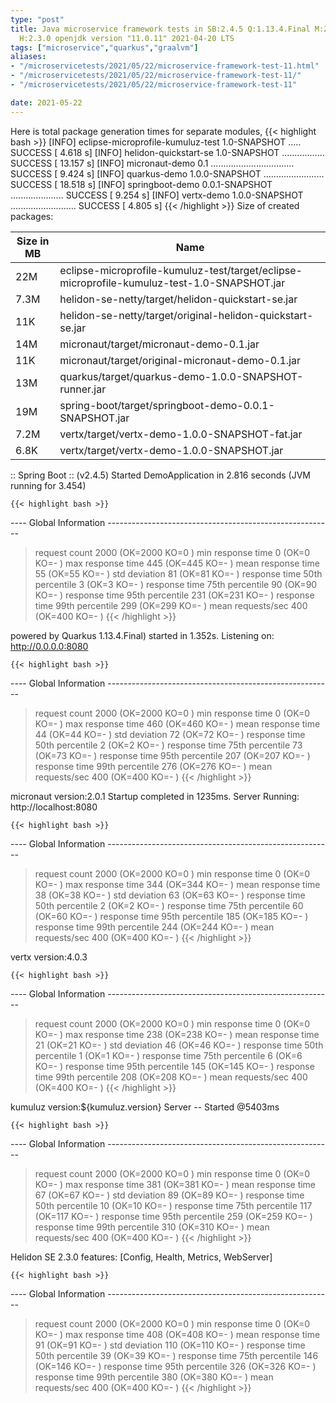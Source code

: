 ```yaml
---
type: "post"
title: Java microservice framework tests in SB:2.4.5 Q:1.13.4.Final M:2.5.4 V:4.0.3
  H:2.3.0 openjdk version "11.0.11" 2021-04-20 LTS
tags: ["microservice","quarkus","graalvm"]
aliases:
- "/microservicetests/2021/05/22/microservice-framework-test-11.html"
- "/microservicetests/2021/05/22/microservice-framework-test-11/"
- "/microservicetests/2021/05/22/microservice-framework-test-11"

date: 2021-05-22
---
```

 
Here is total package generation times for separate modules,
{{< highlight bash >}}
[INFO] eclipse-microprofile-kumuluz-test 1.0-SNAPSHOT ..... SUCCESS [  4.618 s]
[INFO] helidon-quickstart-se 1.0-SNAPSHOT ................. SUCCESS [ 13.157 s]
[INFO] micronaut-demo 0.1 ................................. SUCCESS [  9.424 s]
[INFO] quarkus-demo 1.0.0-SNAPSHOT ........................ SUCCESS [ 18.518 s]
[INFO] springboot-demo 0.0.1-SNAPSHOT ..................... SUCCESS [  9.254 s]
[INFO] vertx-demo 1.0.0-SNAPSHOT .......................... SUCCESS [  4.805 s]
{{< /highlight >}}
Size of created packages:

| Size in MB |  Name |
|------------|-------|
| 22M | eclipse-microprofile-kumuluz-test/target/eclipse-microprofile-kumuluz-test-1.0-SNAPSHOT.jar |
| 7.3M | helidon-se-netty/target/helidon-quickstart-se.jar |
| 11K | helidon-se-netty/target/original-helidon-quickstart-se.jar |
| 14M | micronaut/target/micronaut-demo-0.1.jar |
| 11K | micronaut/target/original-micronaut-demo-0.1.jar |
| 13M | quarkus/target/quarkus-demo-1.0.0-SNAPSHOT-runner.jar |
| 19M | spring-boot/target/springboot-demo-0.0.1-SNAPSHOT.jar |
| 7.2M | vertx/target/vertx-demo-1.0.0-SNAPSHOT-fat.jar |
| 6.8K | vertx/target/vertx-demo-1.0.0-SNAPSHOT.jar |


:: Spring Boot :: (v2.4.5) Started DemoApplication in 2.816 seconds (JVM running for 3.454)

    {{< highlight bash >}}
---- Global Information --------------------------------------------------------
> request count                                       2000 (OK=2000   KO=0     )
> min response time                                      0 (OK=0      KO=-     )
> max response time                                    445 (OK=445    KO=-     )
> mean response time                                    55 (OK=55     KO=-     )
> std deviation                                         81 (OK=81     KO=-     )
> response time 50th percentile                          3 (OK=3      KO=-     )
> response time 75th percentile                         90 (OK=90     KO=-     )
> response time 95th percentile                        231 (OK=231    KO=-     )
> response time 99th percentile                        299 (OK=299    KO=-     )
> mean requests/sec                                    400 (OK=400    KO=-     )
{{< /highlight >}}

powered by Quarkus 1.13.4.Final) started in 1.352s. Listening on: http://0.0.0.0:8080

    {{< highlight bash >}}
---- Global Information --------------------------------------------------------
> request count                                       2000 (OK=2000   KO=0     )
> min response time                                      0 (OK=0      KO=-     )
> max response time                                    460 (OK=460    KO=-     )
> mean response time                                    44 (OK=44     KO=-     )
> std deviation                                         72 (OK=72     KO=-     )
> response time 50th percentile                          2 (OK=2      KO=-     )
> response time 75th percentile                         73 (OK=73     KO=-     )
> response time 95th percentile                        207 (OK=207    KO=-     )
> response time 99th percentile                        276 (OK=276    KO=-     )
> mean requests/sec                                    400 (OK=400    KO=-     )
{{< /highlight >}}

micronaut version:2.0.1 Startup completed in 1235ms. Server Running: http://localhost:8080

    {{< highlight bash >}}
---- Global Information --------------------------------------------------------
> request count                                       2000 (OK=2000   KO=0     )
> min response time                                      0 (OK=0      KO=-     )
> max response time                                    344 (OK=344    KO=-     )
> mean response time                                    38 (OK=38     KO=-     )
> std deviation                                         63 (OK=63     KO=-     )
> response time 50th percentile                          2 (OK=2      KO=-     )
> response time 75th percentile                         60 (OK=60     KO=-     )
> response time 95th percentile                        185 (OK=185    KO=-     )
> response time 99th percentile                        244 (OK=244    KO=-     )
> mean requests/sec                                    400 (OK=400    KO=-     )
{{< /highlight >}}

vertx version:4.0.3

    {{< highlight bash >}}
---- Global Information --------------------------------------------------------
> request count                                       2000 (OK=2000   KO=0     )
> min response time                                      0 (OK=0      KO=-     )
> max response time                                    238 (OK=238    KO=-     )
> mean response time                                    21 (OK=21     KO=-     )
> std deviation                                         46 (OK=46     KO=-     )
> response time 50th percentile                          1 (OK=1      KO=-     )
> response time 75th percentile                          6 (OK=6      KO=-     )
> response time 95th percentile                        145 (OK=145    KO=-     )
> response time 99th percentile                        208 (OK=208    KO=-     )
> mean requests/sec                                    400 (OK=400    KO=-     )
{{< /highlight >}}

kumuluz version:${kumuluz.version} Server -- Started @5403ms

    {{< highlight bash >}}
---- Global Information --------------------------------------------------------
> request count                                       2000 (OK=2000   KO=0     )
> min response time                                      0 (OK=0      KO=-     )
> max response time                                    381 (OK=381    KO=-     )
> mean response time                                    67 (OK=67     KO=-     )
> std deviation                                         89 (OK=89     KO=-     )
> response time 50th percentile                         10 (OK=10     KO=-     )
> response time 75th percentile                        117 (OK=117    KO=-     )
> response time 95th percentile                        259 (OK=259    KO=-     )
> response time 99th percentile                        310 (OK=310    KO=-     )
> mean requests/sec                                    400 (OK=400    KO=-     )
{{< /highlight >}}

Helidon SE 2.3.0 features: [Config, Health, Metrics, WebServer]

    {{< highlight bash >}}
---- Global Information --------------------------------------------------------
> request count                                       2000 (OK=2000   KO=0     )
> min response time                                      0 (OK=0      KO=-     )
> max response time                                    408 (OK=408    KO=-     )
> mean response time                                    91 (OK=91     KO=-     )
> std deviation                                        110 (OK=110    KO=-     )
> response time 50th percentile                         39 (OK=39     KO=-     )
> response time 75th percentile                        146 (OK=146    KO=-     )
> response time 95th percentile                        326 (OK=326    KO=-     )
> response time 99th percentile                        380 (OK=380    KO=-     )
> mean requests/sec                                    400 (OK=400    KO=-     )
{{< /highlight >}}
